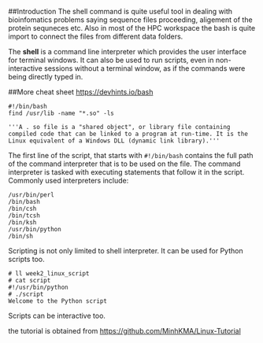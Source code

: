 ##Introduction
The shell command is quite useful tool in dealing with bioinfomatics problems saying sequence files proceeding, aligement of the protein sequneces etc. Also in most of the HPC workspace the bash is quite import to connect the files from different data folders.         

The **shell** is a command line interpreter which provides the user interface for terminal windows. It can also be used to run scripts, even in non-interactive sessions without a terminal window, as if the commands were being directly typed in.        


##More cheat sheet
https://devhints.io/bash


```
#!/bin/bash
find /usr/lib -name "*.so" -ls

'''A . so file is a "shared object", or library file containing compiled code that can be linked to a program at run-time. It is the Linux equivalent of a Windows DLL (dynamic link library).'''

```
The first line of the script, that starts with ``#!/bin/bash`` contains the full path of the command interpreter that is to be used on the file. The command interpreter is tasked with executing statements that follow it in the script. Commonly used interpreters include:

```
/usr/bin/perl
/bin/bash
/bin/csh
/bin/tcsh
/bin/ksh
/usr/bin/python
/bin/sh
```

Scripting is not only limited to shell interpreter. It can be used for Python scripts too.
```
# ll week2_linux_script
# cat script
#!/usr/bin/python
# ./script
Welcome to the Python script
```

Scripts can be interactive too.

the tutorial is obtained from https://github.com/MinhKMA/Linux-Tutorial
